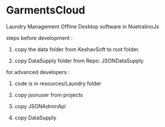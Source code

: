 # GarmentsCloud
Laundry Management Offline Desktop software in NuetralinoJs

steps before development : 

1.  copy the data folder from KeshavSoft to root folder.

2.  copy DataSupply folder from Repo: JSONDataSupply

for advanced developers :

1.  code is in resources/Laundry folder

2.  copy jsonuser from projects

3.  copy JSONAdminApi

4.  copy DataSupply
